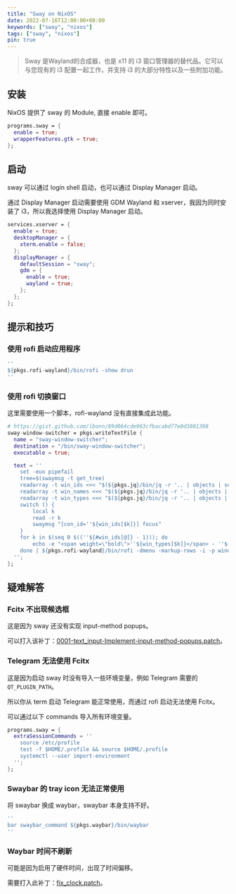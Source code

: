 ```yaml
---
title: "Sway on NixOS"
date: 2022-07-16T12:00:00+08:00
keywords: ["sway", "nixos"]
tags: ["sway", "nixos"]
pin: true
---
```


>Sway 是Wayland的合成器，也是 x11 的 i3 窗口管理器的替代品。它可以与您现有的 i3 配置一起工作，并支持 i3 的大部分特性以及一些附加功能。

<!--more-->

## 安装

NixOS 提供了 sway 的 Module, 直接 enable 即可。

```nix
programs.sway = {
  enable = true;
  wrapperFeatures.gtk = true;
};
```

## 启动

sway 可以通过 login shell 启动，也可以通过 Display Manager 启动。

通过 Display Manager 启动需要使用 GDM Wayland 和 xserver，我因为同时安装了 i3，所以我选择使用 Display Manager 启动。

```nix
services.xserver = {
  enable = true;
  desktopManager = {
    xterm.enable = false;
  };
  displayManager = {
    defaultSession = "sway";
    gdm = {
      enable = true;
      wayland = true;
    };
  };
};
```

## 提示和技巧

### 使用 rofi 启动应用程序

```nix
''
${pkgs.rofi-wayland}/bin/rofi -show drun
''
```

### 使用 rofi 切换窗口

这里需要使用一个脚本，rofi-wayland 没有直接集成此功能。

```nix
# https://gist.github.com/lbonn/89d064cde963cfbacabd77e0d3801398
sway-window-switcher = pkgs.writeTextFile {
  name = "sway-window-switcher";
  destination = "/bin/sway-window-switcher";
  executable = true;

  text = ''
    set -euo pipefail
    tree=$(swaymsg -t get_tree)
    readarray -t win_ids <<< "$(${pkgs.jq}/bin/jq -r '.. | objects | select(has("app_id")) | .id' <<< "$tree")"
    readarray -t win_names <<< "$(${pkgs.jq}/bin/jq -r '.. | objects | select(has("app_id")) | .name' <<< "$tree")"
    readarray -t win_types <<< "$(${pkgs.jq}/bin/jq -r '.. | objects | select(has("app_id")) | .app_id // .window_properties.class' <<< "$tree")"
    switch () {
        local k
        read -r k
        swaymsg "[con_id=''${win_ids[$k]}] focus"
    }
    for k in $(seq 0 $((''${#win_ids[@]} - 1))); do
        echo -e "<span weight=\"bold\">''${win_types[$k]}</span> - ''${win_names[$k]}"
    done | ${pkgs.rofi-wayland}/bin/rofi -dmenu -markup-rows -i -p window -format i | switch
  '';
};
```

## 疑难解答

### Fcitx 不出现候选框

这是因为 sway 还没有实现 input-method popups。

可以打入该补丁：[0001-text_input-Implement-input-method-popups.patch](https://raw.githubusercontent.com/Slaier/nixos-profile/39f35767099c5083ee416909643a10fc9b0f9ca3/overlays/sway/0001-text_input-Implement-input-method-popups.patch)。

### Telegram 无法使用 Fcitx

这是因为启动 sway 时没有导入一些环境变量，例如 Telegram 需要的 `QT_PLUGIN_PATH`。

所以你从 term 启动 Telegram 能正常使用，而通过 rofi 启动无法使用 Fcitx。

可以通过以下 commands 导入所有环境变量。

```nix
programs.sway = {
  extraSessionCommands = ''
    source /etc/profile
    test -f $HOME/.profile && source $HOME/.profile
    systemctl --user import-environment
  '';
};
```

### Swaybar 的 tray icon 无法正常使用

将 swaybar 换成 waybar，swaybar 本身支持不好。

```nix
''
bar swaybar_command ${pkgs.waybar}/bin/waybar
''
```

### Waybar 时间不刷新

可能是因为启用了硬件时间，出现了时间偏移。

需要打入此补丁：[fix_clock.patch](https://raw.githubusercontent.com/Slaier/nixos-profile/e38d47a4a036f1ba9b64f3cc191347091e687507/overlays/waybar/fix_clock.patch)。
